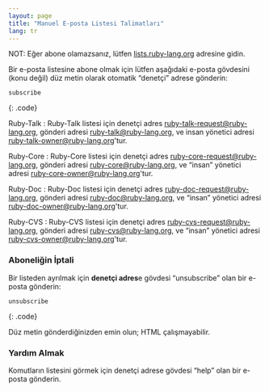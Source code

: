 ```yaml
---
layout: page
title: "Manuel E-posta Listesi Talimatları"
lang: tr
---
```


NOT: Eğer abone olamazsanız, lütfen
[lists.ruby-lang.org](http://lists.ruby-lang.org) adresine gidin.

Bir e-posta listesine abone olmak için lütfen aşağıdaki e-posta gövdesini (konu
değil) düz metin olarak otomatik “denetçi” adrese gönderin:

    subscribe
{: .code}

Ruby-Talk
: Ruby-Talk listesi için denetçi adres
  [ruby-talk-request@ruby-lang.org](mailto:ruby-talk-request@ruby-lang.org),
  gönderi adresi
  [ruby-talk@ruby-lang.org](mailto:ruby-talk@ruby-lang.org), ve
  insan yönetici adresi
  [ruby-talk-owner@ruby-lang.org](mailto:ruby-talk-owner@ruby-lang.org)'tur.

Ruby-Core
: Ruby-Core listesi için denetçi adres
  [ruby-core-request@ruby-lang.org](mailto:ruby-core-request@ruby-lang.org),
  gönderi adresi
  [ruby-core@ruby-lang.org](mailto:ruby-core@ruby-lang.org), ve
  “insan” yönetici adresi
  [ruby-core-owner@ruby-lang.org](mailto:ruby-core-owner@ruby-lang.org)'tur.

Ruby-Doc
: Ruby-Doc listesi için denetçi adres
  [ruby-doc-request@ruby-lang.org](mailto:ruby-doc-request@ruby-lang.org),
  gönderi adresi
  [ruby-doc@ruby-lang.org](mailto:ruby-doc@ruby-lang.org), ve
  “insan” yönetici adresi
  [ruby-doc-owner@ruby-lang.org](mailto:ruby-doc-owner@ruby-lang.org)'tur.

Ruby-CVS
: Ruby-CVS listesi için denetçi adres
  [ruby-cvs-request@ruby-lang.org](mailto:ruby-cvs-request@ruby-lang.org),
  gönderi adresi
  [ruby-cvs@ruby-lang.org](mailto:ruby-cvs@ruby-lang.org), ve
  “insan” yönetici adresi
  [ruby-cvs-owner@ruby-lang.org](mailto:ruby-cvs-owner@ruby-lang.org)'tur.

### Aboneliğin İptali

Bir listeden ayrılmak için **denetçi adres**e gövdesi “unsubscribe” olan bir
e-posta gönderin:

    unsubscribe
{: .code}

Düz metin gönderdiğinizden emin olun; HTML çalışmayabilir.

### Yardım Almak

Komutların listesini görmek için denetçi adrese gövdesi “help” olan bir e-posta
gönderin.
